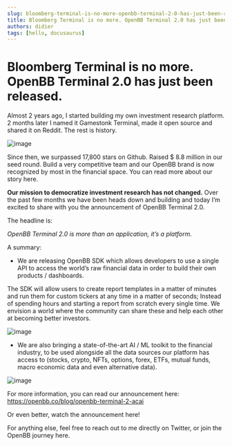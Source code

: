 ```yaml
---
slug: bloomberg-terminal-is-no-more-openbb-terminal-2-0-has-just-been-released
title: Bloomberg Terminal is no more. OpenBB Terminal 2.0 has just been released.
authors: didier
tags: [hello, docusaurus]
---
```


# Bloomberg Terminal is no more. OpenBB Terminal 2.0 has just been released.

Almost 2 years ago, I started building my own investment research platform. 2 months later I named it Gamestonk Terminal, made it open source and shared it on Reddit. The rest is history.

![image](https://github.com/Meg1211/my-website/assets/88618738/b13ac1ec-2ffd-4f25-846a-ce0fff4465d3)

Since then, we surpassed 17,800 stars on Github. Raised $ 8.8 million in our seed round. Build a very competitive team and our OpenBB brand is now recognized by most in the financial space. You can read more about our story here.

**Our mission to democratize investment research has not changed.** Over the past few months we have been heads down and building and today I’m excited to share with you the announcement of OpenBB Terminal 2.0.

The headline is:

_OpenBB Terminal 2.0 is more than an application, it’s a platform._

A summary:

- We are releasing OpenBB SDK which allows developers to use a single API to access the world’s raw financial data in order to build their own products / dashboards.

The SDK will allow users to create report templates in a matter of minutes and run them for custom tickers at any time in a matter of seconds; Instead of spending hours and starting a report from scratch every single time. We envision a world where the community can share these and help each other at becoming better investors.

![image](https://github.com/Meg1211/my-website/assets/88618738/1223b162-6742-4cf8-a052-6f949873a0dd)

- We are also bringing a state-of-the-art AI / ML toolkit to the financial industry, to be used alongside all the data sources our platform has access to (stocks, crypto, NFTs, options, forex, ETFs, mutual funds, macro economic data and even alternative data).

![image](https://github.com/Meg1211/my-website/assets/88618738/f2994ea5-759c-4d5a-9e17-28658f093515)

For more information, you can read our announcement here: https://openbb.co/blog/openbb-terminal-2-acai

Or even better, watch the announcement here!

For anything else, feel free to reach out to me directly on Twitter, or join the OpenBB journey here.
